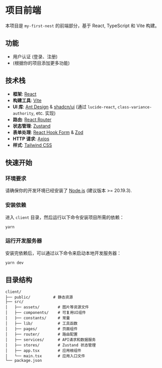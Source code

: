 # 项目前端

本项目是 `my-first-nest` 的前端部分，基于 React, TypeScript 和 Vite 构建。

## 功能

- 用户认证 (登录、注册)
- (根据你的项目添加更多功能)

## 技术栈

- **框架**: [React](https://react.dev/)
- **构建工具**: [Vite](https://vitejs.dev/)
- **UI 库**: [Ant Design](https://ant.design/) & [shadcn/ui](https://ui.shadcn.com/) (通过 `lucide-react`, `class-variance-authority`, etc. 实现)
- **路由**: [React Router](https://reactrouter.com/)
- **状态管理**: [Zustand](https://zustand-demo.pmnd.rs/)
- **表单处理**: [React Hook Form](https://react-hook-form.com/) & [Zod](https://zod.dev/)
- **HTTP 请求**: [Axios](https://axios-http.com/)
- **样式**: [Tailwind CSS](https://tailwindcss.com/)

## 快速开始

### 环境要求

请确保你的开发环境已经安装了 [Node.js](https://nodejs.org/) (建议版本 >= 20.19.3).

### 安装依赖

进入 `client` 目录，然后运行以下命令安装项目所需的依赖：

```bash
yarn
```

### 运行开发服务器

安装完依赖后，可以通过以下命令来启动本地开发服务器：

```bash
yarn dev
```

## 目录结构

```
client/
├── public/          # 静态资源
├── src/
│   ├── assets/        # 图片等资源文件
│   ├── components/    # 可复用UI组件
│   ├── constants/     # 常量
│   ├── lib/           # 工具函数
│   ├── pages/         # 页面组件
│   ├── router/        # 路由配置
│   ├── services/      # API请求和数据服务
│   ├── stores/        # Zustand 状态管理
│   ├── app.tsx        # 应用根组件
│   └── main.tsx       # 应用入口文件
└── package.json
```

